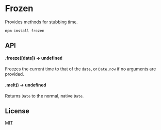 # Frozen

Provides methods for stubbing time.

```
npm install frozen
```

## API

#### .freeze([date]) → undefined

Freezes the current time to that of the `date`, or `Date.now` if no arguments are provided.

#### .melt() → undefined

Returns `Date` to the normal, native `Date`.

## License

[MIT](https://github.com/benjreinhart/frozen/blob/master/LICENSE.txt)
